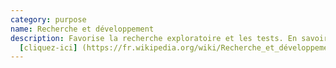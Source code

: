 ```yaml
---
category: purpose
name: Recherche et développement
description: Favorise la recherche exploratoire et les tests. En savoir plus
  [cliquez-ici] (https://fr.wikipedia.org/wiki/Recherche_et_développement)
---
```


